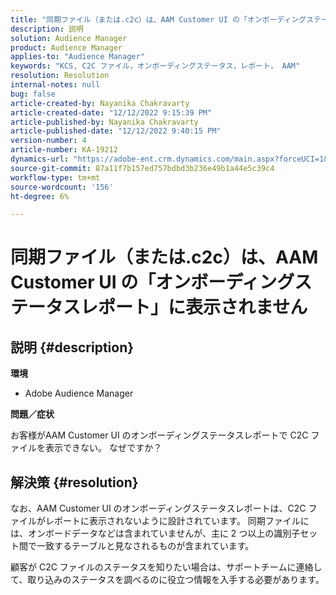 ```yaml
---
title: "同期ファイル（または.c2c）は、AAM Customer UI の「オンボーディングステータスレポート」に表示されません。"
description: 説明
solution: Audience Manager
product: Audience Manager
applies-to: "Audience Manager"
keywords: "KCS, C2C ファイル，オンボーディングステータス，レポート， AAM"
resolution: Resolution
internal-notes: null
bug: false
article-created-by: Nayanika Chakravarty
article-created-date: "12/12/2022 9:15:39 PM"
article-published-by: Nayanika Chakravarty
article-published-date: "12/12/2022 9:40:15 PM"
version-number: 4
article-number: KA-19212
dynamics-url: "https://adobe-ent.crm.dynamics.com/main.aspx?forceUCI=1&pagetype=entityrecord&etn=knowledgearticle&id=b082b21e-627a-ed11-81ac-6045bd006b25"
source-git-commit: 87a11f7b157ed757bdbd3b236e49b1a44e5c39c4
workflow-type: tm+mt
source-wordcount: '156'
ht-degree: 6%

---
```


# 同期ファイル（または.c2c）は、AAM Customer UI の「オンボーディングステータスレポート」に表示されません

## 説明 {#description}


<b>環境</b>

- Adobe Audience Manager

<b>問題／症状</b>

お客様がAAM Customer UI のオンボーディングステータスレポートで C2C ファイルを表示できない。 なぜですか？


## 解決策 {#resolution}


なお、AAM Customer UI のオンボーディングステータスレポートは、C2C ファイルがレポートに表示されないように設計されています。 同期ファイルには、オンボードデータなどは含まれていませんが、主に 2 つ以上の識別子セット間で一致するテーブルと見なされるものが含まれています。

顧客が C2C ファイルのステータスを知りたい場合は、サポートチームに連絡して、取り込みのステータスを調べるのに役立つ情報を入手する必要があります。
